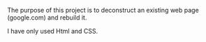 The purpose of this project is to deconstruct an existing web page (google.com) and rebuild it.

I have only used Html and CSS.
